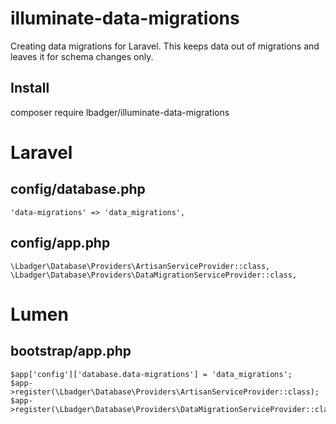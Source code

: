 # illuminate-data-migrations
Creating data migrations for Laravel. This keeps data out of migrations and leaves it for schema changes only.

## Install ##
composer require lbadger/illuminate-data-migrations


# Laravel #

## config/database.php ##
    'data-migrations' => 'data_migrations',
    
## config/app.php ##
    \Lbadger\Database\Providers\ArtisanServiceProvider::class,
    \Lbadger\Database\Providers\DataMigrationServiceProvider::class,


# Lumen #

## bootstrap/app.php ##
    $app['config']['database.data-migrations'] = 'data_migrations';
    $app->register(\Lbadger\Database\Providers\ArtisanServiceProvider::class);
    $app->register(\Lbadger\Database\Providers\DataMigrationServiceProvider::class);
